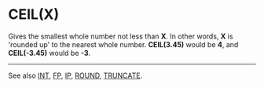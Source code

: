 # CEIL(X)

Gives the smallest whole number not less than **X**. In other words, **X** is 'rounded up' to the nearest whole number. **CEIL(3.45)** would be **4**, and **CEIL(-3.45)** would be **-3**.

----

See also [INT](man_fn-int.md), [FP](man_fn-fp.md), [IP](man_fn-ip.md), [ROUND](man_fn-round.md), [TRUNCATE](man_fn-truncate.md).
